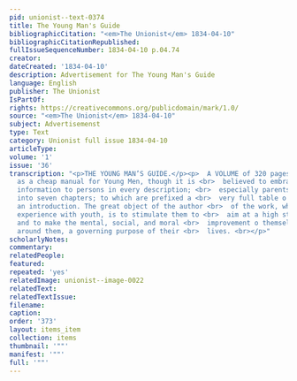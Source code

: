 ```yaml
---
pid: unionist--text-0374
title: The Young Man's Guide
bibliographicCitation: "<em>The Unionist</em> 1834-04-10"
bibliographicCitationRepublished: 
fullIssueSequenceNumber: 1834-04-10 p.04.74
creator: 
dateCreated: '1834-04-10'
description: Advertisement for The Young Man's Guide
language: English
publisher: The Unionist
IsPartOf: 
rights: https://creativecommons.org/publicdomain/mark/1.0/
source: "<em>The Unionist</em> 1834-04-10"
subject: Advertisemenst
type: Text
category: Unionist full issue 1834-04-10
articleType: 
volume: '1'
issue: '36'
transcription: "<p>THE YOUNG MAN’S GUIDE.</p><p>  A VOLUME of 320 pages, designed
  as a cheap manual for Young Men, though it is <br>  believed to embrace much useful
  information to persons in every description; <br>  especially parents. It is divided
  into seven chapters; to which are prefixed a <br>  very full table o contents and
  an introduction. The great object of the author <br>  of the work, who has had much
  experience with youth, is to stimulate them to <br>  aim at a high standard of character,
  and to make the mental, social, and moral <br>  improvement o themselves and those
  around them, a governing purpose of their <br>  lives. <br></p>"
scholarlyNotes: 
commentary: 
relatedPeople: 
featured: 
repeated: 'yes'
relatedImage: unionist--image-0022
relatedText: 
relatedTextIssue: 
filename: 
caption: 
order: '373'
layout: items_item
collection: items
thumbnail: '""'
manifest: '""'
full: '""'
---
```

